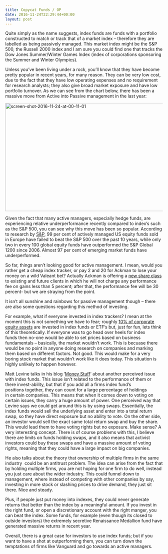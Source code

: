 ```yaml
---
title: Copycat Funds / OP
date: 2016-11-24T22:29:44+00:00
layout: post
---
```

Quite simply as the name suggests, index funds are funds with a portfolio constructed to match or track that of a market index &#8211; therefore they are labelled as being passively managed. This market index might be the S&P 500, the Russell 2000 index and I am sure you could find one that tracks the Dow Jones Summer/Winter Games Index (index of corporations sponsoring the Summer and Winter Olympics).

Unless you&#8217;ve been living under a rock, you&#8217;ll know that they have become pretty popular in recent years, for many reason. They can be very low cost, due to the fact that they have low operating expenses and no requirement for research analysts; they also give broad market exposure and have low portfolio turnover. As we can see from the chart below, there has been a massive move from Active into Passive management in the last year:

<img loading="lazy" class="alignnone size-full wp-image-545" src="https://empiahanalysis.files.wordpress.com/2016/11/screen-shot-2016-11-24-at-00-11-01.png?resize=552%2C346" alt="screen-shot-2016-11-24-at-00-11-01" width="552" height="346" data-recalc-dims="1" /> 

Given the fact that many active managers, especially hedge funds, are experiencing relative underperformance recently compared to index&#8217;s such as the S&P 500, you can see why this move has been so popular. According to research by [S&P](https://www.ft.com/content/e139d940-977d-11e6-a1dc-bdf38d484582), 99 per cent of actively managed US equity funds sold in Europe have failed to beat the S&P 500 over the past 10 years, while only two in every 100 global equity funds have outperformed the S&P Global 1200 since 2006. Almost 97 per cent of emerging market funds have underperformed.

So far, things aren&#8217;t looking good for active management. I mean, would you rather get a cheap index tracker, or pay 2 and 20 for Ackman to lose your money on a wild Valeant bet? Actually Ackman is offering a [new share class](http://uk.businessinsider.com/bill-ackmans-pershing-square-shaking-up-fee-structure-2016-10) to existing and future clients in which he will not charge any performance fee on gains less than 5 percent; after that, the performance fee will be 30 percent- but we are straying from the point.

It isn&#8217;t all sunshine and rainbows for passive management though &#8211; there are also some questions regarding this method of investing.

For example, what if everyone invested in index trackers? I mean at the moment this is not something we have to fear; roughly [10% of corporate equity assets](http://indexfundadviser.com) are invested in index funds or ETF&#8217;s but, just for fun, lets think of this theoretically. If everyone was to go head over heels for index funds then no-one would be able to set prices based on business fundamentals &#8211; basically, the market wouldn&#8217;t work. This is becuase there would be no point in anyone doing research on companies and marking them based on different factors. Not good. This would make for a very boring stock market that wouldn&#8217;t work like it does today. This situation is highly unlikely to happen however.

Matt Levine talks in his blog &#8216;[Money Stuff](https://www.bloomberg.com/view/contributors/ARbTQlRLRjE/matthew-s-levine)&#8216; about another perceived issue with index funds. This issue isn&#8217;t related to the performance of them or there invest-ability, but that if you add all a firms index fund&#8217;s positions together, they can count for a large percentage of holdings in certain companies. This means that when it comes down to voting on certain issues, they carry a huge amount of power. One perceived way that Levine says we could get around this is by using swaps. Essentially, the index funds would sell the underlying asset and enter into a total return swap, so they have direct exposure but no ability to vote. On the other side, an investor would sell the exact same total return swap and buy the share. This would lead them to have voting rights but no exposure. Make sense? A very interesting concept. There is of course problems with this, I believe there are limits on funds holding swaps, and it also means that activist investors could buy these swaps and have a massive amount of voting rights, meaning that they could have a large impact on big companies.

He also talks about the theory that ownership of multiple firms in the same industry  could be an antitrust problem. The idea can arise from the fact that by holding multiple firms, you are not hoping for one firm to do well, instead you just care about the wider industry. This could funnel down to management, where instead of competing with other companies by say, investing in more stock or slashing prices to drive demand, they just sit there. Nice and steady.

Plus, if people just put money into indexes, they could never generate returns that better than the index by a meaningful amount. If you invest in the right fund, or open a discretionary account with the right manger, you can beat the index. Some funds, for example (even though its closed to outside investors) the extremely secretive Renaissance Medallion fund have generated massive returns in recent year.

Overall, there is a great case for investors to use index funds; but if you want to have a shot at outperforming them, you can turn down the temptations of firms like Vanguard and go towards an active managers.

&nbsp;

&nbsp;